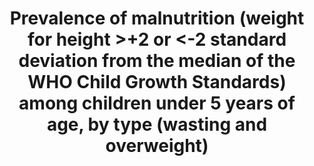 ---
goal_meta_link_page: 7
title: >-
  Prevalence  of  malnutrition  (weight  for  height  >+2  or  <-2  standard  deviation  from  the  median  of  the  WHO  Child  Growth  Standards)  among  children  under  5  years  of  age,  by  type  (wasting  and  overweight)
permalink: /2-2-2/
sdg_goal: 2
layout: indicator
indicator: 2.2.2
indicator_variable: pct_us_wasting_under5
graph: bar
graph_type_description: Bar  graph
graph_status_notes: Graph
variable_description: null
variable_notes: null
un_designated_tier: '1'
un_custodial_agency: 'UNICEF  (Partnering  agencies:  WHO)'
target_id: '2.2'
has_metadata: true
goal_meta_link: 'http://unstats.un.org/sdgs/files/metadata-compilation/Metadata-Goal-2.pdf'
indicator_name: >-
  Prevalence  of  malnutrition  (weight  for  height  >+2  or  <-2  standard  deviation  from  the  median  of  the  WHO  Child  Growth  Standards)  among  children  under  5  years  of  age,  by  type  (wasting  and  overweight)
target: >-
  By  2030,  end  all  forms  of  malnutrition,  including  achieving,  by  2025,  the  internationally  agreed  targets  on  stunting  and  wasting  in  children  under  5  years  of  age,  and  address  the  nutritional  needs  of  adolescent  girls,  pregnant  and  lactating  women  and  older  persons.
source_title: null
source_notes: null
published: true
actual_indicator_available: >-
  Percent  of  children  under  5  years  with  weight-for-height/length  <2  standard  deviations  below  (wasting)  or  >2  standard  deviations  above  (overweight)  the  median  weight-for-length/height
comments_and_limitations: >-
  Estimates  reported  for  2014  pertain  to  the  2013-2014  pooled  NHANES  data.  The  estimates  for  percent  wasting  and  overweight  met  the  NCHS  standards  for  reliability  and  precision  and  the  confidence  interval  width  for  both  estimates  was  less  than  5  percent.  The  standard  error  for  the  wasting  estimate  was  0.27  and  for  the  overweight  estimate  was  1.11.
us_method_of_computation: >-
  The  2013-2014  NHANES  data  were  merged  with  the  expanded  WHO  growth  chart  files  of  weight-for-length/height  for  boys  and  girls  by  age.  For  the  wasting  estimate,  the  number  of  children  5  and  younger  with  weight-for-length/height  2  or  more  standard  deviations  below  the  median  weight-for-length/height  was  divided  by  the  total  number  of  children  from  birth  through  5  years  and  the  result  was  multiplied  by  100.  For  the  overweight  estimate,  the  number  of  children  with  weight-for-length/height  2  or  more  standard  deviations  above  the  median  weight-for-length/height  was  divided  by  the  total  number  of  children  from  birth  through  5  years  and  the  result  was  multiplied  by  100.  The  numbers  and  resulting  estimates  are  weighted  to  be  nationally  representative.
periodicity: Biannually  (every  2  years)
time_period: 2013-2014
date_of_national_source_publication: 'October,  2015'
source_agency_staff_name: Division  of  Health  and  Nutrition  Examination  Survey
source_agency_staff_email: JMadans@cdc.gov
source_agency_survey_dataset: >-
  Centers  for  Disease  Control  and  Prevention/National  Center  for  Health  Statistics/National  Health  and  Nutrition  Examination  Survey
source_url: 'http://www.cdc.gov/nchs/nhanes/index.htm'
graph_title: >-
  Percent  of  children  ages  0  to  5  years  with  wasting  (very  low  weight-for-length/height)  in  the  US
date_metadata_updated: December  2016  

---